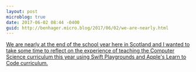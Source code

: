 ```yaml
---
layout: post
microblog: true
date: 2017-06-02 08:44 -0400
guid: http://benhager.micro.blog/2017/06/02/we-are-nearly.html
---
```

[We are nearly at the end of the school year here in Scotland and I wanted to take some time to reflect on the experience of teaching the Computer Science curriculum this year using Swift Playgrounds and Apple's Learn to Code curriculum.](http://www.speirs.org/blog/2017/6/1/a-year-of-teaching-swift)
